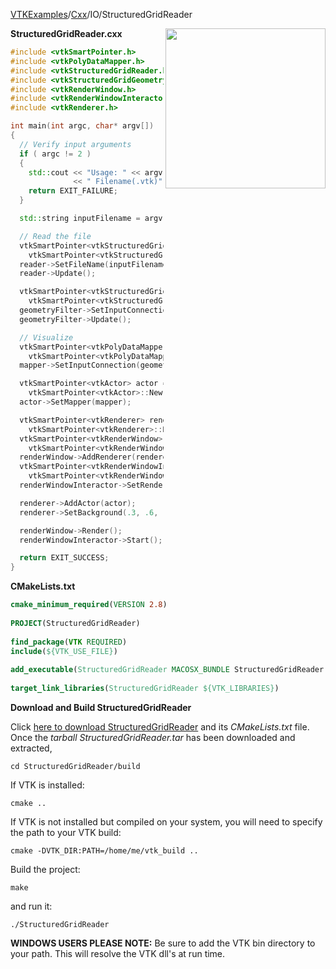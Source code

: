 [VTKExamples](Home)/[Cxx](Cxx)/IO/StructuredGridReader

<img align="right" src="https://github.com/lorensen/VTKExamples/raw/master/Testing/Baseline/IO/TestStructuredGridReader.png" width="256" />

**StructuredGridReader.cxx**
```c++
#include <vtkSmartPointer.h>
#include <vtkPolyDataMapper.h>
#include <vtkStructuredGridReader.h>
#include <vtkStructuredGridGeometryFilter.h>
#include <vtkRenderWindow.h>
#include <vtkRenderWindowInteractor.h>
#include <vtkRenderer.h>

int main(int argc, char* argv[])
{
  // Verify input arguments
  if ( argc != 2 )
  {
    std::cout << "Usage: " << argv[0]
              << " Filename(.vtk)" << std::endl;
    return EXIT_FAILURE;
  }

  std::string inputFilename = argv[1];

  // Read the file
  vtkSmartPointer<vtkStructuredGridReader> reader =
    vtkSmartPointer<vtkStructuredGridReader>::New();
  reader->SetFileName(inputFilename.c_str());
  reader->Update();

  vtkSmartPointer<vtkStructuredGridGeometryFilter> geometryFilter =
    vtkSmartPointer<vtkStructuredGridGeometryFilter>::New();
  geometryFilter->SetInputConnection(reader->GetOutputPort());
  geometryFilter->Update();

  // Visualize
  vtkSmartPointer<vtkPolyDataMapper> mapper =
    vtkSmartPointer<vtkPolyDataMapper>::New();
  mapper->SetInputConnection(geometryFilter->GetOutputPort());

  vtkSmartPointer<vtkActor> actor =
    vtkSmartPointer<vtkActor>::New();
  actor->SetMapper(mapper);

  vtkSmartPointer<vtkRenderer> renderer =
    vtkSmartPointer<vtkRenderer>::New();
  vtkSmartPointer<vtkRenderWindow> renderWindow =
    vtkSmartPointer<vtkRenderWindow>::New();
  renderWindow->AddRenderer(renderer);
  vtkSmartPointer<vtkRenderWindowInteractor> renderWindowInteractor =
    vtkSmartPointer<vtkRenderWindowInteractor>::New();
  renderWindowInteractor->SetRenderWindow(renderWindow);

  renderer->AddActor(actor);
  renderer->SetBackground(.3, .6, .3); // Background color green

  renderWindow->Render();
  renderWindowInteractor->Start();

  return EXIT_SUCCESS;
}
```
**CMakeLists.txt**
```cmake
cmake_minimum_required(VERSION 2.8)
 
PROJECT(StructuredGridReader)
 
find_package(VTK REQUIRED)
include(${VTK_USE_FILE})
 
add_executable(StructuredGridReader MACOSX_BUNDLE StructuredGridReader.cxx)
 
target_link_libraries(StructuredGridReader ${VTK_LIBRARIES})
```

**Download and Build StructuredGridReader**

Click [here to download StructuredGridReader](https://github.com/lorensen/VTKWikiExamplesTarballs/raw/master/StructuredGridReader.tar) and its *CMakeLists.txt* file.
Once the *tarball StructuredGridReader.tar* has been downloaded and extracted,
```
cd StructuredGridReader/build 
```
If VTK is installed:
```
cmake ..
```
If VTK is not installed but compiled on your system, you will need to specify the path to your VTK build:
```
cmake -DVTK_DIR:PATH=/home/me/vtk_build ..
```
Build the project:
```
make
```
and run it:
```
./StructuredGridReader
```
**WINDOWS USERS PLEASE NOTE:** Be sure to add the VTK bin directory to your path. This will resolve the VTK dll's at run time.

